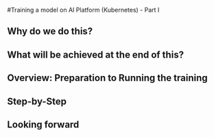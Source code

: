 #Training a model on AI Platform (Kubernetes) - Part I
## Why do we do this?
## What will be achieved at the end of this?
## Overview: Preparation to Running the training
## Step-by-Step
## Looking forward
